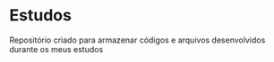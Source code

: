 # Estudos
Repositório criado para armazenar códigos e arquivos desenvolvidos durante os meus estudos
